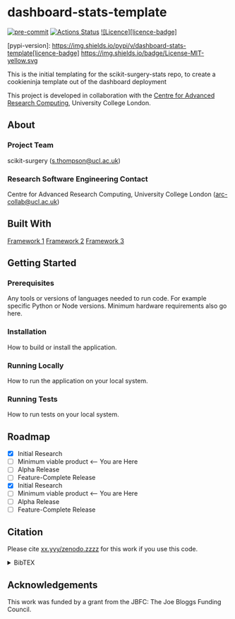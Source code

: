 # dashboard-stats-template 

[![pre-commit](https://img.shields.io/badge/pre--commit-enabled-brightgreen?logo=pre-commit&logoColor=white)](https://github.com/pre-commit/pre-commit)
[![Actions Status][actions-badge]][actions-link]
[![Licence][licence-badge]](./LICENCE.md)

<!--
[![PyPI version][pypi-version]][pypi-link]
[![Conda-Forge][conda-badge]][conda-link]
[![PyPI platforms][pypi-platforms]][pypi-link]
-->

<!-- prettier-ignore-start -->

[actions-badge]: https://github.com/yidilozdemir/dashboard-stats-template/workflows/CI/badge.svg
[actions-link]: https://github.com/yidilozdemir/dashboard-stats-template/actions
[conda-badge]: https://img.shields.io/conda/vn/conda-forge/dashboard-stats-template
[conda-link]: https://github.com/conda-forge/dashboard-stats-template-feedstock
[pypi-link]: https://pypi.org/project/dashboard-stats-template/
[pypi-platforms]: https://img.shields.io/pypi/pyversions/dashboard-stats-template

[pypi-version]: https://img.shields.io/pypi/v/dashboard-stats-template[licence-badge] https://img.shields.io/badge/License-MIT-yellow.svg<!-- prettier-ignore-end -->

This is the initial templating for the scikit-surgery-stats repo, to create a cookieninja template out of the dashboard deployment

This project is developed in collaboration with the [Centre for Advanced Research Computing](https://ucl.ac.uk/arc), University College London.

## About

### Project Team

scikit-surgery ([s.thompson@ucl.ac.uk](mailto:s.thompson@ucl.ac.uk))

<!-- TODO: how do we have an array of collaborators ? -->

### Research Software Engineering Contact

Centre for Advanced Research Computing, University College London
([arc-collab@ucl.ac.uk](mailto:arc-collab@ucl.ac.uk))

## Built With

<!-- TODO: can cookiecutter make a list of frameworks? -->

[Framework 1](https://something.com)
[Framework 2](https://something.com)
[Framework 3](https://something.com)

## Getting Started

### Prerequisites

Any tools or versions of languages needed to run code. For example specific Python or Node versions. Minimum hardware requirements also go here.

### Installation

How to build or install the application.

### Running Locally

How to run the application on your local system.

### Running Tests

How to run tests on your local system.

## Roadmap

- [x] Initial Research
- [ ] Minimum viable product <-- You are Here
- [ ] Alpha Release
- [ ] Feature-Complete Release
- [x] Initial Research
- [ ] Minimum viable product <-- You are Here
- [ ] Alpha Release
- [ ] Feature-Complete Release

## Citation

Please cite [xx.yyy/zenodo.zzzz](https://doi.org/xx.yyy/zenodo.zzzzz) for this work if you use this code.

<details>
<summary>BibTEX</summary>

```bibtex
@article{xxx2023paper,
  title={Title},
  author={Author},
  journal={arXiv},
  year={2023}
}
```

</details>

## Acknowledgements

This work was funded by a grant from the JBFC: The Joe Bloggs Funding Council.
